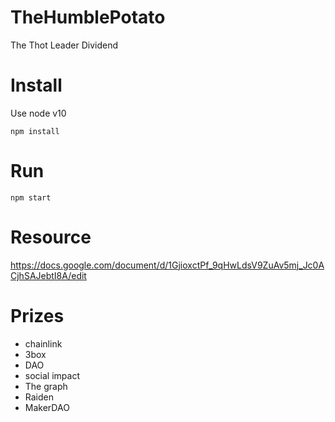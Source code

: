 # TheHumblePotato
The Thot Leader Dividend

# Install

Use node v10

`npm install`

# Run

`npm start`

# Resource
https://docs.google.com/document/d/1GjioxctPf_9qHwLdsV9ZuAv5mj_Jc0ACjhSAJebtI8A/edit

# Prizes
- chainlink
- 3box
- DAO
- social impact
- The graph
- Raiden
- MakerDAO
